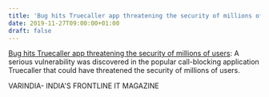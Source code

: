 ```yaml
---
title: 'Bug hits Truecaller app threatening the security of millions of users'
date: 2019-11-27T09:00:00+01:00
draft: false
---
```


[Bug hits Truecaller app threatening the security of millions of users](https://varindia.com/news/bug-hits-truecaller-app-threatening-the-security-of-millions-of-users#.Xd4tD9_AMgA.blogger): A serious vulnerability was discovered in the popular call-blocking application Truecaller that could have threatened the security of millions of users.  
  
VARINDIA- INDIA'S FRONTLINE IT MAGAZINE